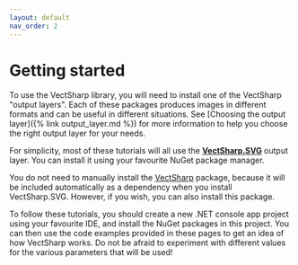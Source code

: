 ```yaml
---
layout: default
nav_order: 2
---
```


# Getting started

To use the VectSharp library, you will need to install one of the VectSharp "output layers". Each of these packages produces images in different formats and can be useful in different situations. See [Choosing the output layer]({% link output_layer.md %}) for more information to help you choose the right output layer for your needs.

For simplicity, most of these tutorials will all use the [**VectSharp.SVG**](https://www.nuget.org/packages/VectSharp.SVG/) output layer. You can install it using your favourite NuGet package manager.

You do not need to manually install the [VectSharp](https://www.nuget.org/packages/VectSharp/) package, because it will be included automatically as a dependency when you install VectSharp.SVG. However, if you wish, you can also install this package.

To follow these tutorials, you should create a new .NET console app project using your favourite IDE, and install the NuGet packages in this project. You can then use the code examples provided in these pages to get an idea of how VectSharp works. Do not be afraid to experiment with different values for the various parameters that will be used!
